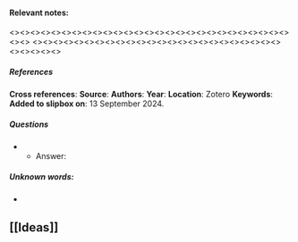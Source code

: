 #### **Relevant notes**:


<><><><><><><><><><><><><><><><><><><><><><><><><><><><><>
<><><><><><><><><><><><><><><><><><><><><><><><><><><><><>
##### References
**Cross references**: 
**Source**: 
**Authors**:
**Year**:
**Location**: Zotero
**Keywords**: 
**Added to slipbox on**: 13 September 2024. 
##### **Questions**
- 
	- Answer:
##### **Unknown words**: 
- 
**[[Ideas]]**
-  